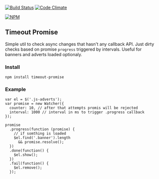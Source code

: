 [![Build Status](https://travis-ci.org/shuvalov-anton/timeout-promise.svg?branch=master)](https://travis-ci.org/shuvalov-anton/timeout-promise)
[![Code Climate](https://codeclimate.com/github/shuvalov-anton/timeout-promise/badges/gpa.svg)](https://codeclimate.com/github/shuvalov-anton/timeout-promise)

[![NPM](https://nodei.co/npm/timeout-promise.png?downloads=true)](https://nodei.co/npm/timeout-promise/)

## Timeout Promise

Simple util to check async changes that hasn't any callback API. Just dirty
checks based on promise `progress` triggered by intervals. Useful for banners
and adverts loaded optionaly.

### Install

```
npm install timeout-promise
```

### Example

```JS
var el = $('.js-adverts'); 
var promise = new Watcher({ 
  counter: 10, // after that attempts promis will be rejected
  interval: 1000 // interval in ms to trigger .progress callback
});

promise
  .progress(function (promise) {
    // if somthing is loaded
    $el.find('.banner').length
      && promise.resolve();
  })
  .done(function() {
    $el.show();
  })
  .fail(function() {
    $el.remove();
  });
```

